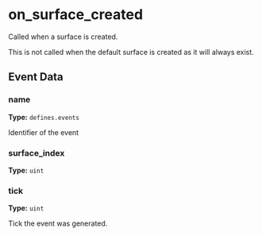 # on_surface_created

Called when a surface is created.

This is not called when the default surface is created as it will always exist.

## Event Data

### name

**Type:** `defines.events`

Identifier of the event

### surface_index

**Type:** `uint`

### tick

**Type:** `uint`

Tick the event was generated.

